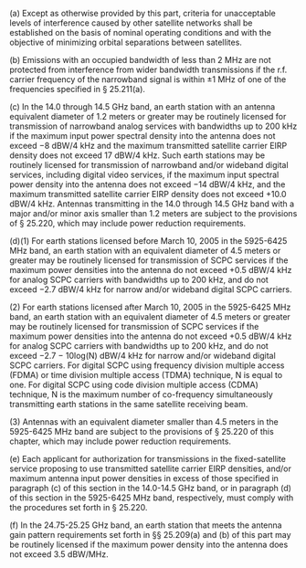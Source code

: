 (a) Except as otherwise provided by this part, criteria for unacceptable levels of interference caused by other satellite networks shall be established on the basis of nominal operating conditions and with the objective of minimizing orbital separations between satellites.

(b) Emissions with an occupied bandwidth of less than 2 MHz are not protected from interference from wider bandwidth transmissions if the r.f. carrier frequency of the narrowband signal is within ±1 MHz of one of the frequencies specified in § 25.211(a).

(c) In the 14.0 through 14.5 GHz band, an earth station with an antenna equivalent diameter of 1.2 meters or greater may be routinely licensed for transmission of narrowband analog services with bandwidths up to 200 kHz if the maximum input power spectral density into the antenna does not exceed −8 dBW/4 kHz and the maximum transmitted satellite carrier EIRP density does not exceed 17 dBW/4 kHz. Such earth stations may be routinely licensed for transmission of narrowband and/or wideband digital services, including digital video services, if the maximum input spectral power density into the antenna does not exceed −14 dBW/4 kHz, and the maximum transmitted satellite carrier EIRP density does not exceed +10.0 dBW/4 kHz. Antennas transmitting in the 14.0 through 14.5 GHz band with a major and/or minor axis smaller than 1.2 meters are subject to the provisions of § 25.220, which may include power reduction requirements.

(d)(1) For earth stations licensed before March 10, 2005 in the 5925-6425 MHz band, an earth station with an equivalent diameter of 4.5 meters or greater may be routinely licensed for transmission of SCPC services if the maximum power densities into the antenna do not exceed +0.5 dBW/4 kHz for analog SCPC carriers with bandwidths up to 200 kHz, and do not exceed −2.7 dBW/4 kHz for narrow and/or wideband digital SCPC carriers.

(2) For earth stations licensed after March 10, 2005 in the 5925-6425 MHz band, an earth station with an equivalent diameter of 4.5 meters or greater may be routinely licensed for transmission of SCPC services if the maximum power densities into the antenna do not exceed +0.5 dBW/4 kHz for analog SCPC carriers with bandwidths up to 200 kHz, and do not exceed −2.7 − 10log(N) dBW/4 kHz for narrow and/or wideband digital SCPC carriers. For digital SCPC using frequency division multiple access (FDMA) or time division multiple access (TDMA) technique, N is equal to one. For digital SCPC using code division multiple access (CDMA) technique, N is the maximum number of co-frequency simultaneously transmitting earth stations in the same satellite receiving beam.

(3) Antennas with an equivalent diameter smaller than 4.5 meters in the 5925-6425 MHz band are subject to the provisions of § 25.220 of this chapter, which may include power reduction requirements.

(e) Each applicant for authorization for transmissions in the fixed-satellite service proposing to use transmitted satellite carrier EIRP densities, and/or maximum antenna input power densities in excess of those specified in paragraph (c) of this section in the 14.0-14.5 GHz band, or in paragraph (d) of this section in the 5925-6425 MHz band, respectively, must comply with the procedures set forth in § 25.220.

(f) In the 24.75-25.25 GHz band, an earth station that meets the antenna gain pattern requirements set forth in §§ 25.209(a) and (b) of this part may be routinely licensed if the maximum power density into the antenna does not exceed 3.5 dBW/MHz.

